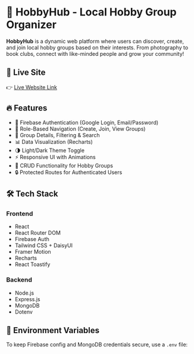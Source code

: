 # 🎯 HobbyHub - Local Hobby Group Organizer

**HobbyHub** is a dynamic web platform where users can discover, create, and join local hobby groups based on their interests. From photography to book clubs, connect with like-minded people and grow your community!

## 🚀 Live Site

👉 [Live Website Link](https://hobbyhub-27dd6.web.app/)


## 🔥 Features

- 🔐 Firebase Authentication (Google Login, Email/Password)
- 🧠 Role-Based Navigation (Create, Join, View Groups)
- 📅 Group Details, Filtering & Search
- 📊 Data Visualization (Recharts)
- 🌗 Light/Dark Theme Toggle
- ⚡ Responsive UI with Animations
- 📝 CRUD Functionality for Hobby Groups
- 🔒 Protected Routes for Authenticated Users

## 🛠️ Tech Stack

### Frontend
- React
- React Router DOM
- Firebase Auth
- Tailwind CSS + DaisyUI
- Framer Motion
- Recharts
- React Toastify

### Backend
- Node.js
- Express.js
- MongoDB
- Dotenv

## 🔐 Environment Variables

To keep Firebase config and MongoDB credentials secure, use a `.env` file:



